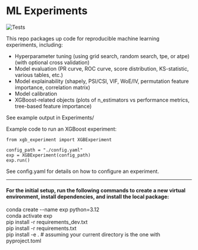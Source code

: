 # ML Experiments
![Tests](https://github.com/sthobbs/ML/actions/workflows/tests.yaml/badge.svg)

This repo packages up code for reproducible machine learning experiments, including:
- Hyperparameter tuning (using grid search, random search, tpe, or atpe) (with optional cross validation)
- Model evaluation (PR curve, ROC curve, score distribution, KS-statistic, various tables, etc.)
- Model explainability (shapely, PSI/CSI, VIF, WoE/IV, permutation feature importance, correlation matrix)
- Model calibration
- XGBoost-related objects (plots of n_estimators vs performance metrics, tree-based feature importance)

See example output in Experiments/

Example code to run an XGBoost experiment:
```
from xgb_experiment import XGBExperiment

config_path = "./config.yaml"
exp = XGBExperiment(config_path)
exp.run()
```
See config.yaml for details on how to configure an experiment.

---------------
#### For the initial setup, run the following commands to create a new virtual environment, install dependencies, and install the local package:
conda create --name exp python=3.12  
conda activate exp  
pip install -r requirements_dev.txt  
pip install -r requirements.txt  
pip install -e .  # assuming your current directory is the one with pyproject.toml

